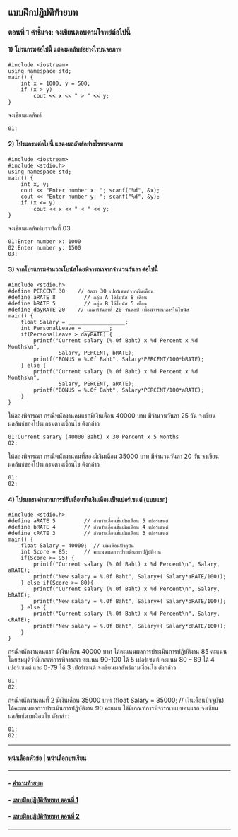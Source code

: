 ## แบบฝึกปฏิบัติท้ายบท

### ตอนที่ 1 คำชี้แจง: จงเขียนตอบตามโจทย์ต่อไปนี้

#### 1) โปรแกรมต่อไปนี้ แสดงผลลัพธ์อย่างไรบนจอภาพ

```
#include <iostream>			
using namespace std;
main() {
    int	x = 1000, y = 500;						
    if (x > y)						
        cout << x << " > " << y;		
}
```

จงเขียนผลลัพธ์

```
01:
```

#### 2) โปรแกรมต่อไปนี้ แสดงผลลัพธ์อย่างไรบนจอภาพ

```
#include <iostream>			
#include <stdio.h>			
using namespace std;
main() {
    int	x, y;						
    cout << "Enter number x: "; scanf("%d", &x);		
    cout << "Enter number y: "; scanf("%d", &y);		
    if (x <= y)						
        cout << x << " < " << y;		
}
```

จงเขียนผลลัพธ์บรรทัดที่ 03

```
01:Enter number x: 1000
02:Enter number y: 1500
03:	
```

#### 3) จากโปรแกรมคำนวณโบนัสโดยพิจารณาจากจำนวนวันลา ต่อไปนี้

```
#include <stdio.h>
#define PERCENT 30    // อัตรา 30 เปอร์เซนต์จากเงินเดือน
#define aRATE 8         // กลุ่ม A ได้โบนัส 8 เดือน
#define bRATE 5         // กลุ่ม B ได้โบนัส 5 เดือน
#define dayRATE 20    // เกณฑ์วันลาที่ 20 วันต่อปี เพื่อพิจารณาการให้โบนัส
main() {
    float Salary = __________________; 
    int PersonalLeave = ________;
    if(PersonalLeave > dayRATE) {		
        printf("Current salary (%.0f Baht) x %d Percent x %d Months\n", 
                Salary, PERCENT, bRATE);
        printf("BONUS = %.0f Baht", Salary*PERCENT/100*bRATE);
    } else {
        printf("Current salary (%.0f Baht) x %d Percent x %d Months\n",
                Salary, PERCENT, aRATE);
        printf("BONUS = %.0f Baht", Salary*PERCENT/100*aRATE);
    }
}
```

ให้ลองพิจารณา กรณีพนักงานคนแรกมีเงินเดือน 40000 บาท มีจำนวนวันลา 25 วัน จงเขียนผลลัพธ์ของโปรแกรมตามเงื่อนไข ดังกล่าว

```
01:Current sarary (40000 Baht) x 30 Percent x 5 Months
02:	
```

ให้ลองพิจารณา กรณีพนักงานคนที่สองมีเงินเดือน 35000 บาท มีจำนวนวันลา 20 วัน จงเขียนผลลัพธ์ของโปรแกรมตามเงื่อนไข ดังกล่าว

```
01:	
02:	
```

#### 4) โปรแกรมคำนวนการปรับเลื่อนขั้นเงินเดือนเป็นเปอร์เซนต์ (แบบแรก)

```
#include <stdio.h>
#define aRATE 5         // สำหรับเลื่อนขั้นเงินเดือน 5 เปอร์เซนต์
#define bRATE 4         // สำหรับเลื่อนขั้นเงินเดือน 4 เปอร์เซนต์
#define cRATE 3         // สำหรับเลื่อนขั้นเงินเดือน 3 เปอร์เซนต์
main() {
    float Salary = 40000;  // เงินเดือนปัจจุบัน
    int Score = 85;     // คะแนนผลการประเมินการปฏิบัติงาน
    if(Score >= 95) {		
        printf("Current salary (%.0f Baht) x %d Percent\n", Salary, aRATE);
        printf("New salary = %.0f Baht", Salary+( Salary*aRATE/100));
    } else if(Score >= 80){
        printf("Current salary (%.0f Baht) x %d Percent\n", Salary, bRATE);
        printf("New salary = %.0f Baht", Salary+( Salary*bRATE/100));
    } else {
        printf("Current salary (%.0f Baht) x %d Percent\n", Salary, cRATE);
        printf("New salary = %.0f Baht", Salary+( Salary*cRATE/100));
    }
}
```

กรณีพนักงานคนแรก มีเงินเดือน 40000 บาท ได้คะแนนผลการประเมินการปฏิบัติงาน 85 คะแนน โดยสมมุติว่ามีเกณฑ์การพิจารณา คะแนน 90-100 ได้ 5 เปอร์เซนต์ คะแนน 80 – 89 ได้ 4 เปอร์เซนต์ และ 0-79 ได้ 3 เปอร์เซนต์ จงเขียนผลลัพธ์ตามเงื่อนไข ดังกล่าว

```
01:	
02:	
```

กรณีพนักงานคนที่ 2 มีเงินเดือน 35000 บาท (float Salary = 35000;  // เงินเดือนปัจจุบัน) ได้คะแนนผลการประเมินการปฏิบัติงาน 90 คะแนน ใช้มีเกณฑ์การพิจารณาแบบคนแรก จงเขียนผลลัพธ์ตามเงื่อนไข ดังกล่าว

```
01:	
02:	
```

---
#### [หน้าเลือกหัวข้อ](README.md) | [หน้าเลือกบทเรียน](../README.md)
---
#### - [คำถามท้ายบท](0630.md)
#### - [แบบฝึกปฏิบัติท้ายบท ตอนที่ 1](0650.md)
#### - [แบบฝึกปฏิบัติท้ายบท ตอนที่ 2](0670.md)
---
